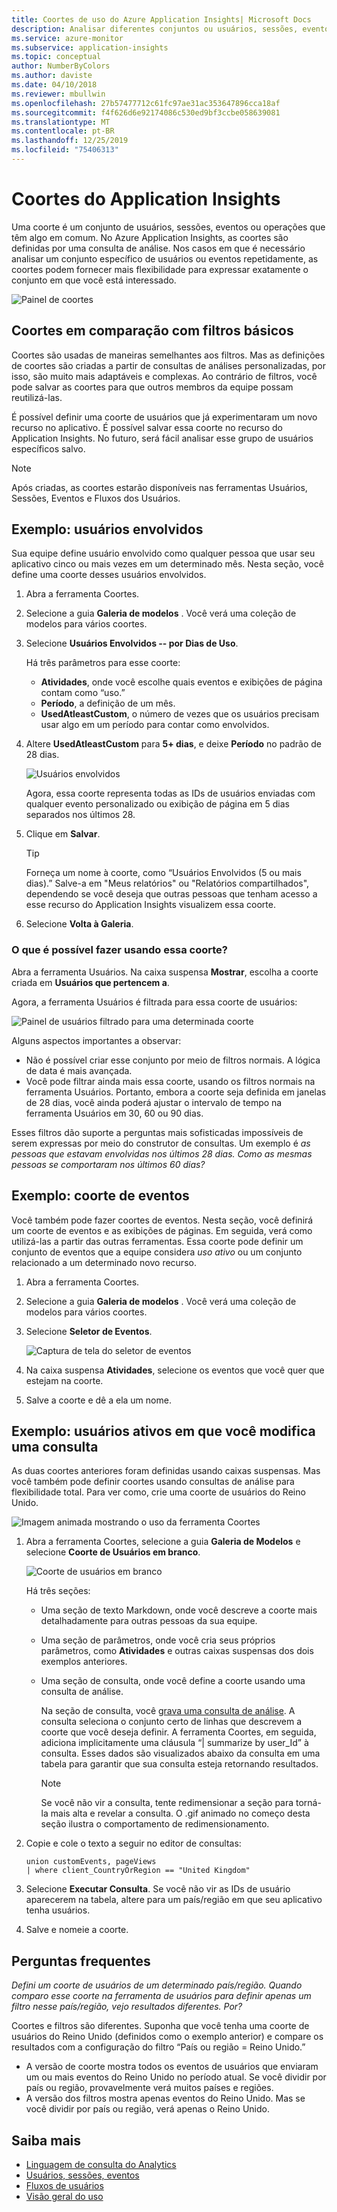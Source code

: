 ```yaml
---
title: Coortes de uso do Azure Application Insights| Microsoft Docs
description: Analisar diferentes conjuntos ou usuários, sessões, eventos ou operações que tenham algo em comum
ms.service: azure-monitor
ms.subservice: application-insights
ms.topic: conceptual
author: NumberByColors
ms.author: daviste
ms.date: 04/10/2018
ms.reviewer: mbullwin
ms.openlocfilehash: 27b57477712c61fc97ae31ac353647896cca18af
ms.sourcegitcommit: f4f626d6e92174086c530ed9bf3ccbe058639081
ms.translationtype: MT
ms.contentlocale: pt-BR
ms.lasthandoff: 12/25/2019
ms.locfileid: "75406313"
---
```

# <a name="application-insights-cohorts"></a>Coortes do Application Insights

Uma coorte é um conjunto de usuários, sessões, eventos ou operações que têm algo em comum. No Azure Application Insights, as coortes são definidas por uma consulta de análise. Nos casos em que é necessário analisar um conjunto específico de usuários ou eventos repetidamente, as coortes podem fornecer mais flexibilidade para expressar exatamente o conjunto em que você está interessado.

![Painel de coortes](./media/usage-cohorts/001.png)

## <a name="cohorts-versus-basic-filters"></a>Coortes em comparação com filtros básicos

Coortes são usadas de maneiras semelhantes aos filtros. Mas as definições de coortes são criadas a partir de consultas de análises personalizadas, por isso, são muito mais adaptáveis e complexas. Ao contrário de filtros, você pode salvar as coortes para que outros membros da equipe possam reutilizá-las.

É possível definir uma coorte de usuários que já experimentaram um novo recurso no aplicativo. É possível salvar essa coorte no recurso do Application Insights. No futuro, será fácil analisar esse grupo de usuários específicos salvo.

> [!NOTE]
> Após criadas, as coortes estarão disponíveis nas ferramentas Usuários, Sessões, Eventos e Fluxos dos Usuários.

## <a name="example-engaged-users"></a>Exemplo: usuários envolvidos

Sua equipe define usuário envolvido como qualquer pessoa que usar seu aplicativo cinco ou mais vezes em um determinado mês. Nesta seção, você define uma coorte desses usuários envolvidos.

1. Abra a ferramenta Coortes.

2. Selecione a guia **Galeria de modelos** . Você verá uma coleção de modelos para vários coortes.

3. Selecione **Usuários Envolvidos -- por Dias de Uso**.

    Há três parâmetros para esse coorte:
    * **Atividades**, onde você escolhe quais eventos e exibições de página contam como “uso.”
    * **Período**, a definição de um mês.
    * **UsedAtleastCustom**, o número de vezes que os usuários precisam usar algo em um período para contar como envolvidos.

4. Altere **UsedAtleastCustom** para **5+ dias**, e deixe **Período** no padrão de 28 dias.

    ![Usuários envolvidos](./media/usage-cohorts/003.png)

    Agora, essa coorte representa todas as IDs de usuários enviadas com qualquer evento personalizado ou exibição de página em 5 dias separados nos últimos 28.

5. Clique em **Salvar**.

   > [!TIP]
   > Forneça um nome à coorte, como “Usuários Envolvidos (5 ou mais dias).” Salve-a em "Meus relatórios" ou "Relatórios compartilhados", dependendo se você deseja que outras pessoas que tenham acesso a esse recurso do Application Insights visualizem essa coorte.

6. Selecione **Volta à Galeria**.

### <a name="what-can-you-do-by-using-this-cohort"></a>O que é possível fazer usando essa coorte?

Abra a ferramenta Usuários. Na caixa suspensa **Mostrar**, escolha a coorte criada em **Usuários que pertencem a**.

Agora, a ferramenta Usuários é filtrada para essa coorte de usuários:

![Painel de usuários filtrado para uma determinada coorte](./media/usage-cohorts/004.png)

Alguns aspectos importantes a observar:

* Não é possível criar esse conjunto por meio de filtros normais. A lógica de data é mais avançada.
* Você pode filtrar ainda mais essa coorte, usando os filtros normais na ferramenta Usuários. Portanto, embora a coorte seja definida em janelas de 28 dias, você ainda poderá ajustar o intervalo de tempo na ferramenta Usuários em 30, 60 ou 90 dias.

Esses filtros dão suporte a perguntas mais sofisticadas impossíveis de serem expressas por meio do construtor de consultas. Um exemplo é _as pessoas que estavam envolvidas nos últimos 28 dias. Como as mesmas pessoas se comportaram nos últimos 60 dias?_

## <a name="example-events-cohort"></a>Exemplo: coorte de eventos

Você também pode fazer coortes de eventos. Nesta seção, você definirá um coorte de eventos e as exibições de páginas. Em seguida, verá como utilizá-las a partir das outras ferramentas. Essa coorte pode definir um conjunto de eventos que a equipe considera _uso ativo_ ou um conjunto relacionado a um determinado novo recurso.

1. Abra a ferramenta Coortes.

2. Selecione a guia **Galeria de modelos** . Você verá uma coleção de modelos para vários coortes.

3. Selecione **Seletor de Eventos**.

    ![Captura de tela do seletor de eventos](./media/usage-cohorts/006.png)

4. Na caixa suspensa **Atividades**, selecione os eventos que você quer que estejam na coorte.

5. Salve a coorte e dê a ela um nome.

## <a name="example-active-users-where-you-modify-a-query"></a>Exemplo: usuários ativos em que você modifica uma consulta

As duas coortes anteriores foram definidas usando caixas suspensas. Mas você também pode definir coortes usando consultas de análise para flexibilidade total. Para ver como, crie uma coorte de usuários do Reino Unido.

![Imagem animada mostrando o uso da ferramenta Coortes](./media/usage-cohorts/cohorts0001.gif)

1. Abra a ferramenta Coortes, selecione a guia **Galeria de Modelos** e selecione **Coorte de Usuários em branco**.

    ![Coorte de usuários em branco](./media/usage-cohorts/001.png)

    Há três seções:
   * Uma seção de texto Markdown, onde você descreve a coorte mais detalhadamente para outras pessoas da sua equipe.

   * Uma seção de parâmetros, onde você cria seus próprios parâmetros, como **Atividades** e outras caixas suspensas dos dois exemplos anteriores.

   * Uma seção de consulta, onde você define a coorte usando uma consulta de análise.

     Na seção de consulta, você [grava uma consulta de análise](/azure/kusto/query). A consulta seleciona o conjunto certo de linhas que descrevem a coorte que você deseja definir. A ferramenta Coortes, em seguida, adiciona implicitamente uma cláusula “| summarize by user_Id” à consulta. Esses dados são visualizados abaixo da consulta em uma tabela para garantir que sua consulta esteja retornando resultados.

     > [!NOTE]
     > Se você não vir a consulta, tente redimensionar a seção para torná-la mais alta e revelar a consulta. O .gif animado no começo desta seção ilustra o comportamento de redimensionamento.

2. Copie e cole o texto a seguir no editor de consultas:

    ```KQL
    union customEvents, pageViews
    | where client_CountryOrRegion == "United Kingdom"
    ```

3. Selecione **Executar Consulta**. Se você não vir as IDs de usuário aparecerem na tabela, altere para um país/região em que seu aplicativo tenha usuários.

4. Salve e nomeie a coorte.

## <a name="frequently-asked-questions"></a>Perguntas frequentes

_Defini um coorte de usuários de um determinado país/região. Quando comparo esse coorte na ferramenta de usuários para definir apenas um filtro nesse país/região, vejo resultados diferentes. Por?_

Coortes e filtros são diferentes. Suponha que você tenha uma coorte de usuários do Reino Unido (definidos como o exemplo anterior) e compare os resultados com a configuração do filtro “País ou região = Reino Unido.”

* A versão de coorte mostra todos os eventos de usuários que enviaram um ou mais eventos do Reino Unido no período atual. Se você dividir por país ou região, provavelmente verá muitos países e regiões.
* A versão dos filtros mostra apenas eventos do Reino Unido. Mas se você dividir por país ou região, verá apenas o Reino Unido.

## <a name="learn-more"></a>Saiba mais

* [Linguagem de consulta do Analytics](https://go.microsoft.com/fwlink/?linkid=856587)
* [Usuários, sessões, eventos](usage-segmentation.md)
* [Fluxos de usuários](usage-flows.md)
* [Visão geral do uso](usage-overview.md)

